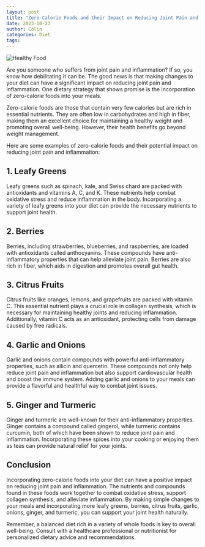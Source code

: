 ```yaml
---
layout: post
title: "Zero-Calorie Foods and their Impact on Reducing Joint Pain and Inflammation"
date: 2023-10-23
author: Colin
categories: Diet
tags: 
---
```


![Healthy Food](https://source.unsplash.com/1600x900/?healthy,food)

Are you someone who suffers from joint pain and inflammation? If so, you know how debilitating it can be. The good news is that making changes to your diet can have a significant impact on reducing joint pain and inflammation. One dietary strategy that shows promise is the incorporation of zero-calorie foods into your meals.

Zero-calorie foods are those that contain very few calories but are rich in essential nutrients. They are often low in carbohydrates and high in fiber, making them an excellent choice for maintaining a healthy weight and promoting overall well-being. However, their health benefits go beyond weight management.

Here are some examples of zero-calorie foods and their potential impact on reducing joint pain and inflammation:

## 1. Leafy Greens
Leafy greens such as spinach, kale, and Swiss chard are packed with antioxidants and vitamins A, C, and K. These nutrients help combat oxidative stress and reduce inflammation in the body. Incorporating a variety of leafy greens into your diet can provide the necessary nutrients to support joint health.

## 2. Berries
Berries, including strawberries, blueberries, and raspberries, are loaded with antioxidants called anthocyanins. These compounds have anti-inflammatory properties that can help alleviate joint pain. Berries are also rich in fiber, which aids in digestion and promotes overall gut health.

## 3. Citrus Fruits
Citrus fruits like oranges, lemons, and grapefruits are packed with vitamin C. This essential nutrient plays a crucial role in collagen synthesis, which is necessary for maintaining healthy joints and reducing inflammation. Additionally, vitamin C acts as an antioxidant, protecting cells from damage caused by free radicals.

## 4. Garlic and Onions
Garlic and onions contain compounds with powerful anti-inflammatory properties, such as allicin and quercetin. These compounds not only help reduce joint pain and inflammation but also support cardiovascular health and boost the immune system. Adding garlic and onions to your meals can provide a flavorful and healthful way to combat joint issues.

## 5. Ginger and Turmeric
Ginger and turmeric are well-known for their anti-inflammatory properties. Ginger contains a compound called gingerol, while turmeric contains curcumin, both of which have been shown to reduce joint pain and inflammation. Incorporating these spices into your cooking or enjoying them as teas can provide natural relief for your joints.

## Conclusion
Incorporating zero-calorie foods into your diet can have a positive impact on reducing joint pain and inflammation. The nutrients and compounds found in these foods work together to combat oxidative stress, support collagen synthesis, and alleviate inflammation. By making simple changes to your meals and incorporating more leafy greens, berries, citrus fruits, garlic, onions, ginger, and turmeric, you can support your joint health naturally.

Remember, a balanced diet rich in a variety of whole foods is key to overall well-being. Consult with a healthcare professional or nutritionist for personalized dietary advice and recommendations.